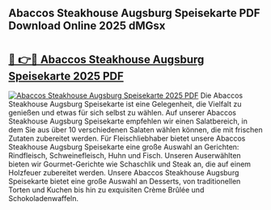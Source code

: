 ## Abaccos Steakhouse Augsburg Speisekarte PDF Download Online 2025 dMGsx

# <h2><a href="http://gc7zp6w.nevu.top/?p=Abaccos+Steakhouse+Augsburg+Speisekarte">🔗 👉🔴 Abaccos Steakhouse Augsburg Speisekarte 2025 PDF</a></h2>

[![Abaccos Steakhouse Augsburg Speisekarte 2025 PDF](https://i.imgur.com/dBaPXMq.png)](http://gc7zp6w.nevu.top/?p=Abaccos+Steakhouse+Augsburg+Speisekarte)
Die Abaccos Steakhouse Augsburg Speisekarte ist eine Gelegenheit, die Vielfalt zu genießen und etwas für sich selbst zu wählen. Auf unserer Abaccos Steakhouse Augsburg Speisekarte empfehlen wir einen Salatbereich, in dem Sie aus über 10 verschiedenen Salaten wählen können, die mit frischen Zutaten zubereitet werden. Für Fleischliebhaber bietet unsere Abaccos Steakhouse Augsburg Speisekarte eine große Auswahl an Gerichten: Rindfleisch, Schweinefleisch, Huhn und Fisch. Unseren Auserwählten bieten wir Gourmet-Gerichte wie Schaschlik und Steak an, die auf einem Holzfeuer zubereitet werden. Unsere Abaccos Steakhouse Augsburg Speisekarte bietet eine große Auswahl an Desserts, von traditionellen Torten und Kuchen bis hin zu exquisiten Crème Brûlée und Schokoladenwaffeln.

